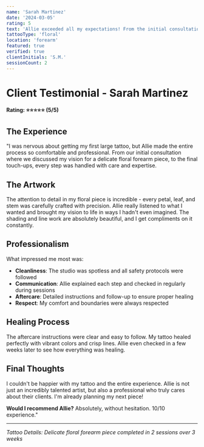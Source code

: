 ```yaml
---
name: 'Sarah Martinez'
date: '2024-03-05'
rating: 5
text: 'Allie exceeded all my expectations! From the initial consultation to the final session, the entire experience was professional, comfortable, and the results are absolutely stunning. The attention to detail in my floral piece is incredible.'
tattooType: 'floral'
location: 'forearm'
featured: true
verified: true
clientInitials: 'S.M.'
sessionCount: 2
---
```


# Client Testimonial - Sarah Martinez

**Rating: ⭐⭐⭐⭐⭐ (5/5)**

## The Experience

"I was nervous about getting my first large tattoo, but Allie made the entire process so comfortable and professional. From our initial consultation where we discussed my vision for a delicate floral forearm piece, to the final touch-ups, every step was handled with care and expertise.

## The Artwork

The attention to detail in my floral piece is incredible - every petal, leaf, and stem was carefully crafted with precision. Allie really listened to what I wanted and brought my vision to life in ways I hadn't even imagined. The shading and line work are absolutely beautiful, and I get compliments on it constantly.

## Professionalism

What impressed me most was:

- **Cleanliness**: The studio was spotless and all safety protocols were followed
- **Communication**: Allie explained each step and checked in regularly during sessions
- **Aftercare**: Detailed instructions and follow-up to ensure proper healing
- **Respect**: My comfort and boundaries were always respected

## Healing Process

The aftercare instructions were clear and easy to follow. My tattoo healed perfectly with vibrant colors and crisp lines. Allie even checked in a few weeks later to see how everything was healing.

## Final Thoughts

I couldn't be happier with my tattoo and the entire experience. Allie is not just an incredibly talented artist, but also a professional who truly cares about their clients. I'm already planning my next piece!

**Would I recommend Allie?** Absolutely, without hesitation. 10/10 experience."

---

_Tattoo Details: Delicate floral forearm piece completed in 2 sessions over 3 weeks_
